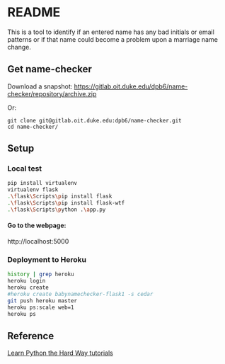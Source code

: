 # README

This is a tool to identify if an entered name has any bad initials or email patterns
or if that name could become a problem upon a marriage name change.

## Get name-checker

Download a snapshot: https://gitlab.oit.duke.edu/dpb6/name-checker/repository/archive.zip

Or:

    git clone git@gitlab.oit.duke.edu:dpb6/name-checker.git
    cd name-checker/

## Setup

### Local test

```bash
pip install virtualenv
virtualenv flask
.\flask\Scripts\pip install flask
.\flask\Scripts\pip install flask-wtf
.\flask\Scripts\python .\app.py
```

#### Go to the webpage:

http://localhost:5000

### Deployment to Heroku

```bash
history | grep heroku
heroku login
heroku create
#heroku create babynamechecker-flask1 -s cedar
git push heroku master
heroku ps:scale web=1
heroku ps
```

## Reference

[Learn Python the Hard Way tutorials](http://learnpythonthehardway.org/book/ex51.html)
